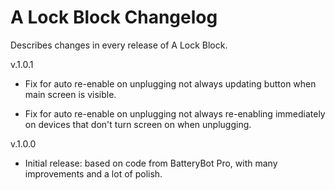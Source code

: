 # A Lock Block Changelog

Describes changes in every release of A Lock Block.

v.1.0.1

 * Fix for auto re-enable on unplugging not always updating button
   when main screen is visible.

 * Fix for auto re-enable on unplugging not always re-enabling
  immediately on devices that don't turn screen on when unplugging.

v.1.0.0

 * Initial release: based on code from BatteryBot Pro, with many
   improvements and a lot of polish.
